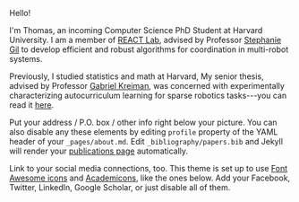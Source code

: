 Hello!

I'm Thomas, an incoming Computer Science PhD Student at Harvard University. I am a member of [REACT Lab](https://react.seas.harvard.edu/), advised by Professor [Stephanie Gil](https://gil.seas.harvard.edu/) to develop efficient and robust algorithms for coordination in multi-robot systems. 

Previously, I studied statistics and math at Harvard, 
My senior thesis, advised by Professor [Gabriel Kreiman](https://brain.harvard.edu/?people=gabriel-kreiman), was concerned with experimentally characterizing autocurriculum learning for sparse robotics tasks---you can read it [here](https://klab.tch.harvard.edu/publications/PDFs/gk8166.pdf).

Put your address / P.O. box / other info right below your picture. You can also disable any these elements by editing `profile` property of the YAML header of your `_pages/about.md`. Edit `_bibliography/papers.bib` and Jekyll will render your [publications page](/al-folio/publications/) automatically.

Link to your social media connections, too. This theme is set up to use [Font Awesome icons](https://fontawesome.com/) and [Academicons](https://jpswalsh.github.io/academicons/), like the ones below. Add your Facebook, Twitter, LinkedIn, Google Scholar, or just disable all of them.
